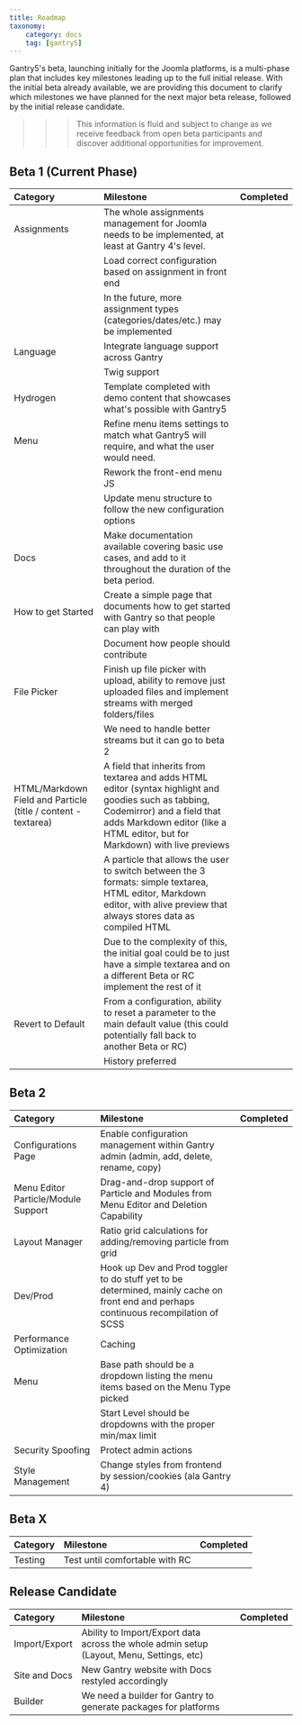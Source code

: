 ```yaml
---
title: Roadmap
taxonomy:
    category: docs
    tag: [gantry5]
---
```


Gantry5's beta, launching initially for the Joomla platforms, is a multi-phase plan that includes key milestones leading up to the full initial release. With the initial beta already available, we are providing this document to clarify which milestones we have planned for the next major beta release, followed by the initial release candidate.

>>> This information is fluid and subject to change as we receive feedback from open beta participants and discover additional opportunities for improvement.

Beta 1 (Current Phase)
-----

| Category                                                      | Milestone                                                                                                                                                                                                           | Completed                                             |
| :-----                                                        | :----                                                                                                                                                                                                               | :-----:                                               |
| Assignments                                                   | The whole assignments management for Joomla needs to be implemented, at least at Gantry 4's level.                                                                                                                  | <span style="color:green" class="fa fa-check"></span> |
|                                                               | Load correct configuration based on assignment in front end                                                                                                                                                         | <span style="color:green" class="fa fa-check"></span> |
|                                                               | In the future, more assignment types (categories/dates/etc.) may be implemented                                                                                                                                     |                                                       |
| Language                                                      | Integrate language support across Gantry                                                                                                                                                                            |                                                       |
|                                                               | Twig support                                                                                                                                                                                                        | <span style="color:green" class="fa fa-check"></span> |
| Hydrogen                                                      | Template completed with demo content that showcases what's possible with Gantry5                                                                                                                                    |                                                       |
| Menu                                                          | Refine menu items settings to match what Gantry5 will require, and what the user would need.                                                                                                                        |                                                       |
|                                                               | Rework the front-end menu JS                                                                                                                                                                                        |                                                       |
|                                                               | Update menu structure to follow the new configuration options                                                                                                                                                       |                                                       |
| Docs                                                          | Make documentation available covering basic use cases, and add to it throughout the duration of the beta period.                                                                                                    |                                                       |
| How to get Started                                            | Create a simple page that documents how to get started with Gantry so that people can play with                                                                                                                     |                                                       |
|                                                               | Document how people should contribute                                                                                                                                                                               |                                                       |
| File Picker                                                   | Finish up file picker with upload, ability to remove just uploaded files and implement streams with merged folders/files                                                                                            |                                                       |
|                                                               | We need to handle better streams but it can go to beta 2                                                                                                                                                            |                                                       |
| HTML/Markdown Field and Particle (title / content - textarea) | A field that inherits from textarea and adds HTML editor (syntax highlight and goodies such as tabbing, Codemirror) and a field that adds Markdown editor (like a HTML editor, but for Markdown) with live previews |                                                       |
|                                                               | A particle that allows the user to switch between the 3 formats: simple textarea, HTML editor, Markdown editor, with alive preview that always stores data as compiled HTML                                         |                                                       |
|                                                               | Due to the complexity of this, the initial goal could be to just have a simple textarea and on a different Beta or RC implement the rest of it                                                                      |                                                       |
| Revert to Default                                             | From a configuration, ability to reset a parameter to the main default value (this could potentially fall back to another Beta or RC)                                                                               |                                                       |
|                                                               | History preferred                                                                                                                                                                                                   |                                                       |


Beta 2
-----

| Category                            | Milestone                                                                                                                             | Completed |
| :-----                              | :----                                                                                                                                 | :-----:   |
| Configurations Page                 | Enable configuration management within Gantry admin (admin, add, delete, rename, copy)                                                |           |
| Menu Editor Particle/Module Support | Drag-and-drop support of Particle and Modules from Menu Editor and Deletion Capability                                                |           |
| Layout Manager                      | Ratio grid calculations for adding/removing particle from grid                                                                        |           |
| Dev/Prod                            | Hook up Dev and Prod toggler to do stuff yet to be determined, mainly cache on front end and perhaps continuous recompilation of SCSS |           |
| Performance Optimization            | Caching                                                                                                                               |           |
| Menu                                | Base path should be a dropdown listing the menu items based on the Menu Type picked                                                   |           |
|                                     | Start Level should be dropdowns with the proper min/max limit                                                                         |           |
| Security Spoofing                   | Protect admin actions                                                                                                                 |           |
| Style Management                    | Change styles from frontend by session/cookies (ala Gantry 4)                                                                         |           |

Beta X
-----

| Category | Milestone                      | Completed |
| :-----   | :----                          | :-----:   |
| Testing  | Test until comfortable with RC |           |

Release Candidate
-----

| Category      | Milestone                                                                                | Completed |
| :-----        | :----                                                                                    | :-----:   |
| Import/Export | Ability to Import/Export data across the whole admin setup (Layout, Menu, Settings, etc) |           |
| Site and Docs | New Gantry website with Docs restyled accordingly                                        |           |
| Builder       | We need a builder for Gantry to generate packages for platforms                          |           |

